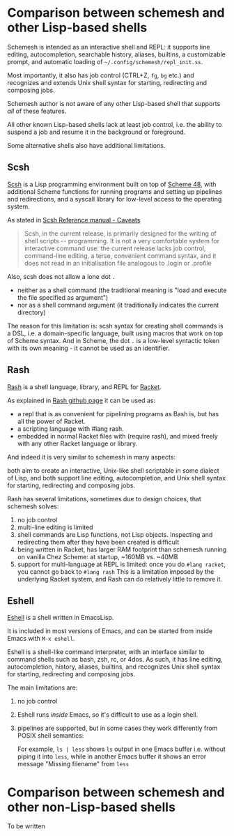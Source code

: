 

# Comparison between schemesh and other Lisp-based shells

Schemesh is intended as an interactive shell and REPL:
it supports line editing, autocompletion, searchable history, aliases, builtins,
a customizable prompt, and automatic loading of `~/.config/schemesh/repl_init.ss`.

Most importantly, it also has job control (CTRL+Z, `fg`, `bg` etc.)
and recognizes and extends Unix shell syntax for starting, redirecting and composing jobs.

Schemesh author is not aware of any other Lisp-based shell that supports *all* of these features.

All other known Lisp-based shells lack at least job control,
i.e. the ability to suspend a job and resume it in the background or foreground.

Some alternative shells also have additional limitations.


## Scsh

[Scsh](https://scsh.net/) is a Lisp programming environment built on top of [Scheme 48](https://www.s48.org/),
with additional Scheme functions for running programs and setting up pipelines and redirections,
and a syscall library for low-level access to the operating system.

As stated in [Scsh Reference manual - Caveats](https://scsh.net/docu/html/man-Z-H-2.html#node_sec_1.4)
> Scsh, in the current release, is primarily designed for the writing of shell scripts -- programming.
> It is not a very comfortable system for interactive command use:
> the current release lacks job control, command-line editing, a terse, convenient command syntax,
> and it does not read in an initialisation file analogous to .login or .profile

Also, scsh does not allow a lone dot `.`
* neither as a shell command (the traditional meaning is "load and execute the file specified as argument")
* nor as a shell command argument (it traditionally indicates the current directory)

The reason for this limitation is:
scsh syntax for creating shell commands is a DSL, i.e. a domain-specific language, built using macros that work on top of Scheme syntax.
And in Scheme, the dot `.` is a low-level syntactic token with its own meaning - it cannot be used as an identifier.

## Rash

[Rash](http://rash-lang.org/) is a shell language, library, and REPL for [Racket](https://racket-lang.org/).

As explained in [Rash github page](https://github.com/willghatch/racket-rash#getting-started) it can be used as:
* a repl that is as convenient for pipelining programs as Bash is, but has all the power of Racket.
* a scripting language with #lang rash.
* embedded in normal Racket files with (require rash), and mixed freely with any other Racket language or library.

And indeed it is very similar to schemesh in many aspects:

both aim to create an interactive, Unix-like shell scriptable in some dialect of Lisp,
and both support line editing, autocompletion, and Unix shell syntax for starting, redirecting and composing jobs.

Rash has several limitations, sometimes due to design choices, that schemesh solves:

1. no job control
2. multi-line editing is limited
3. shell commands are Lisp functions, not Lisp objects.
   Inspecting and redirecting them after they have been created is difficult
4. being written in Racket, has larger RAM footprint than schemesh running on vanilla Chez Scheme:
   at startup, ~160MB vs. ~40MB
5. support for multi-language at REPL is limited: once you do `#lang racket`, you cannot go back to `#lang rash`
   This is a limitation imposed by the underlying Racket system, and Rash can do relatively little to remove it.


## Eshell

[Eshell](https://www.gnu.org/software/emacs/manual/html_mono/eshell.html) is a shell written in EmacsLisp.

It is included in most versions of Emacs, and can be started from inside Emacs with `M-x eshell`.

Eshell is a shell-like command interpreter, with an interface similar to command shells such as bash, zsh, rc, or 4dos.
As such, it has line editing, autocompletion, history, aliases, builtins,
and recognizes Unix shell syntax for starting, redirecting and composing jobs.

The main limitations are:

1. no job control
2. Eshell runs *inside* Emacs, so it's difficult to use as a login shell.
3. pipelines are supported, but in some cases they work differently from POSIX shell semantics:

   For example, `ls | less` shows `ls` output in one Emacs buffer i.e. without piping it into `less`,
   while in another Emacs buffer it shows an error message "Missing filename" from `less`


# Comparison between schemesh and other non-Lisp-based shells

To be written

